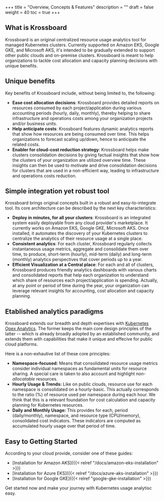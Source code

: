 +++
title = "Overview, Concepts & Features"
description = ""
draft = false
weight = 40
toc = true 
+++


## What is Krossboard
Krossboard is an original centralized resource usage analytics tool for managed Kubernetes clusters. Currently supported on Amazon EKS, Google GKE, and Microsoft AKS, it's intended to be gradually extended to support other public clouds and on-premise clusters. Krossboard is meant to help organizations to tackle cost allocation and capacity planning decisions with unique benefits.

## Unique benefits
Key benefits of Krossboard include, without being limited to, the following:

* **Ease cost allocation decisions**: Krossboard provides detailed reports on resources consumed by each project/application during various accounting periods (hourly, daily, monthly), thereby helping to share infrastructure and operations costs among your organization projects and/or business units.
* **Help anticipate costs**: Krossboard features dynamic analytics reports that show how resources are being consumed over time. This helps organizations to forecast scaling up/down, hence to anticipate the related costs.
* **Enabler for cloud-cost reduction strategy**: Krossboard helps make clusters consolidation decisions by giving factual insights that show how the clusters of your organization are utilized overview time. These insights can then be used to motivate and drive consolidation decisions for clusters that are used in a non-efficient way, leading to infrastructure and operations costs reduction.

## Simple integration yet robust tool
Krossboard brings original concepts built in a robust and easy-to-integrate tool. Its core architecture can be described by the next key characteristics:

* **Deploy in minutes, for all your clusters**: 
    Krossboard is an integrated system easily deployable from any cloud provider's marketplace. It currently works on Amazon EKS, Google GKE, Microsoft AKS. Once installed, it automates the discovery of your Kubernetes clusters to centralize the analytics of their resource usage at a single place.
* **Consistent analytics**: 
    For each cluster, Krossboard regularly collects instantaneous usage metrics, aggregate and consolidate them over time, to produce, short-term (hourly), mid-term (daily) and long-term (monthly) analytics perspectives that cover periods up to a year.
* **Efficient Visualization at a Central place**: 
    For each and all of clusters, Krossboard produces friendly analytics dashboards with various charts and consolidated reports that help each organization to understand which share of resources each project/application is spending. Actually, at any point or period of time during the year, your organization can leverage relevant insights for accounting, cost allocation and capacity planning.

## Etablished analytics paradigms
Krossboard extends our breadth and depth expertises with [Kubernetes Opex Analytics](https://github.com/rchakode/kube-opex-analytics). The former keeps the main core design principles of the latter -- which is already broadly adopted by an established community, and extends them with capabilities that make it unique and effecive for public cloud platforms.

Here is a non-exhautive list of these core principles:

* **Namespace-focused:**
    Means that consolidated resource usage metrics consider individual namespaces as fundamental units for resource sharing. A special care is taken to also account and highlight *non-allocatable* resources.
* **Hourly Usage & Trends:** 
    Like on public clouds, resource use for each namespace is consolidated on a hourly-basic. This actually corresponds to the ratio (%) of resource used per namespace during each hour. We think that this is a relevant foundation for cost calculation and capacity planning for Kubernetes resources.
* **Daily and Monthly Usage:** 
    This provides for each, period (daily/monthly), namespace, and resource type (CPU/memory), consolidated cost indicators. These indicators are computed as accumulated hourly usage over that period of time.
   

## Easy to Getting Started
According to your cloud provide, consider one of these guides:

* [Installation for Amazon AKS]({{< relref "/docs/amazon-eks-installation" >}})
* [Installation for Azure EKS]({{< relref "/docs/azure-aks-installation" >}})
* [Installation for Google GKE]({{< relref "google-gke-installation" >}})

Get started now  and make your journey with Kubernetes usage analytisc easy.